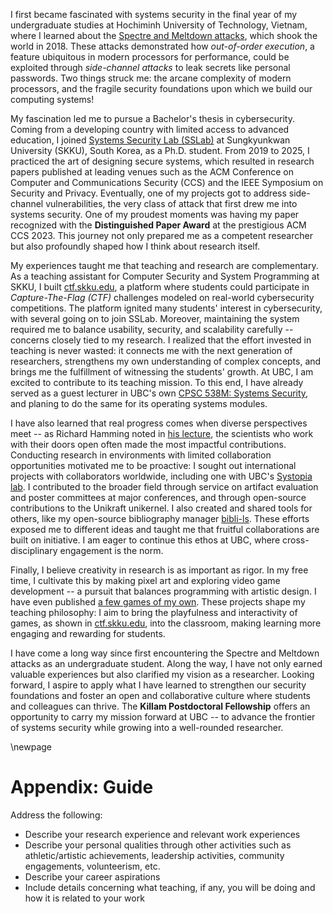 
I first became fascinated with systems security in the final year of my undergraduate studies at Hochiminh University of Technology, Vietnam, where I learned about the [Spectre and Meltdown attacks](https://www.bbc.com/news/technology-42564461), which shook the world in 2018. These attacks demonstrated how _out-of-order execution_, a feature ubiquitous in modern processors for performance, could be exploited through _side-channel attacks_ to leak secrets like personal passwords. Two things struck me: the arcane complexity of modern processors, and the fragile security foundations upon which we build our computing systems!

My fascination led me to pursue a Bachelor's thesis in cybersecurity. Coming from a developing country with limited access to advanced education, I joined [Systems Security Lab (SSLab)](https://sslab.skku.edu/) at Sungkyunkwan University (SKKU), South Korea, as a Ph.D. student. From 2019 to 2025, I practiced the art of designing secure systems, which resulted in research papers published at leading venues such as the ACM Conference on Computer and Communications Security (CCS) and the IEEE Symposium on Security and Privacy. Eventually, one of my projects got to address side-channel vulnerabilities, the very class of attack that first drew me into systems security. One of my proudest moments was having my paper recognized with the **Distinguished Paper Award** at the prestigious ACM CCS 2023. This journey not only prepared me as a competent researcher but also profoundly shaped how I think about research itself.

My experiences taught me that teaching and research are complementary. As a teaching assistant for Computer Security and System Programming at SKKU, I built [ctf.skku.edu](ctf.skku.edu), a platform where students could participate in _Capture-The-Flag (CTF)_ challenges modeled on real-world cybersecurity competitions. The platform ignited many students' interest in cybersecurity, with several going on to join SSLab. Moreover, maintaining the system required me to balance usability, security, and scalability carefully -- concerns closely tied to my research. I realized that the effort invested in teaching is never wasted: it connects me with the next generation of researchers, strengthens my own understanding of complex concepts, and brings me the fulfillment of witnessing the students' growth. At UBC, I am excited to contribute to its teaching mission. To this end, I have already served as a guest lecturer in UBC's own [CPSC 538M: Systems Security](https://aasthakm.github.io/courses/cpsc538m.html), and planing to do the same for its operating systems modules.

I have also learned that real progress comes when diverse perspectives meet -- as Richard Hamming noted in [his lecture](https://www.cs.virginia.edu/~robins/YouAndYourResearch.html), the scientists who work with their doors open often made the most impactful contributions. Conducting research in environments with limited collaboration opportunities motivated me to be proactive: I sought out international projects with collaborators worldwide, including one with UBC's [Systopia lab](https://systopia.cs.ubc.ca/). I contributed to the broader field through service on artifact evaluation and poster committees at major conferences, and through open-source contributions to the Unikraft unikernel. I also created and shared tools for others, like my open-source bibliography manager [bibli-ls](https://github.com/kha-dinh/bibli-ls). These efforts exposed me to different ideas and taught me that fruitful collaborations are built on initiative. I am eager to continue this ethos at UBC, where cross-disciplinary engagement is the norm.

Finally, I believe creativity in research is as important as rigor. In my free time, I cultivate this by making pixel art and exploring video game development -- a pursuit that balances programming with artistic design. I have even published [a few games of my own](https://cafemanhzu.itch.io/). These projects shape my teaching philosophy: I aim to bring the playfulness and interactivity of games, as shown in [ctf.skku.edu](ctf.skku.edu), into the classroom, making learning more engaging and rewarding for students.

I have come a long way since first encountering the Spectre and Meltdown attacks as an undergraduate student. Along the way, I have not only earned valuable experiences but also clarified my vision as a researcher. Looking forward, I aspire to apply what I have learned to strengthen our security foundations and foster an open and collaborative culture where students and colleagues can thrive. The **Killam Postdoctoral Fellowship** offers an opportunity to carry my mission forward at UBC -- to advance the frontier of systems security while growing into a well-rounded researcher.

\newpage

# Appendix: Guide

Address the following:

- Describe your research experience and relevant work experiences
- Describe your personal qualities through other activities such as athletic/artistic achievements, leadership activities, community engagements, volunteerism, etc.
- Describe your career aspirations
- Include details concerning what teaching, if any, you will be doing and how it is related to your work

